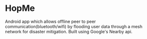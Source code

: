 # HopMe
Android app which allows offline peer to peer communication(bluetooth/wifi) by flooding user data
through a mesh network for disaster mitigation.
Built using Google's Nearby api.

